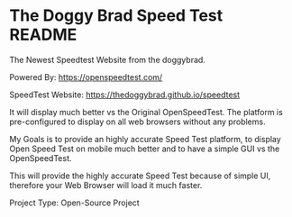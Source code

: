 # The Doggy Brad Speed Test README
The Newest Speedtest Website from the doggybrad.

Powered By: https://openspeedtest.com/

SpeedTest Website: https://thedoggybrad.github.io/speedtest

It will display much better vs the Original OpenSpeedTest.
The platform is pre-configured to display on all web browsers without any problems.

My Goals is to provide an highly accurate Speed Test platform, to display Open Speed Test on mobile much better and to have a simple GUI vs the OpenSpeedTest.

This will provide the highly accurate Speed Test because of simple UI, therefore your Web Browser will load it much faster.

Project Type: Open-Source Project

